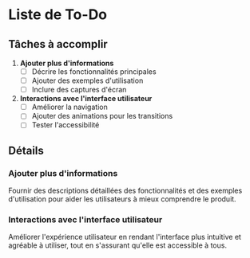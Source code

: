 # Liste de To-Do

## Tâches à accomplir

1. **Ajouter plus d'informations**
    - [ ] Décrire les fonctionnalités principales
    - [ ] Ajouter des exemples d'utilisation
    - [ ] Inclure des captures d'écran

2. **Interactions avec l'interface utilisateur**
    - [ ] Améliorer la navigation
    - [ ] Ajouter des animations pour les transitions
    - [ ] Tester l'accessibilité

## Détails

### Ajouter plus d'informations
Fournir des descriptions détaillées des fonctionnalités et des exemples d'utilisation pour aider les utilisateurs à mieux comprendre le produit.

### Interactions avec l'interface utilisateur
Améliorer l'expérience utilisateur en rendant l'interface plus intuitive et agréable à utiliser, tout en s'assurant qu'elle est accessible à tous.